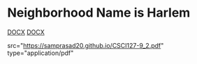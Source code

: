 # Neighborhood Name is Harlem

[DOCX](https://github.com/samprasad20/honorsproject9/blob/master/CSCI127-9:2.docx)
[DOCX](https://github.com/samprasad20/honorsproject9/blob/master/map%20(9).geojson)
<script src="https://embed.github.com/view/geojson/samprasad20/honorsproject8/master/map_(9).geojson"></script>
src="https://samprasad20.github.io/CSCI127-9_2.pdf" type="application/pdf"
